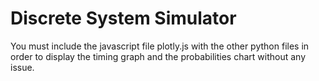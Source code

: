 # Discrete System Simulator
You must include the javascript file plotly.js with the other python files in order to display the timing graph and the probabilities chart without any issue. 
